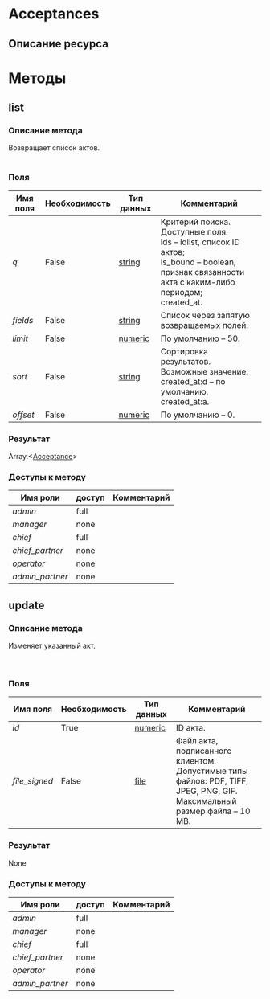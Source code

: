 
# Acceptances

## Описание ресурса

# Методы

## list

### Описание метода
Возвращает список актов.<br/><br/>
### Поля

| Имя поля | Необходимость | Тип данных | Комментарий |
|---|---|---|---|
|*q*|False|[string](/types/string)|Критерий поиска.<br/>Доступные поля:<br/>ids – idlist, список ID актов;<br/>is_bound – boolean, признак связанности акта с каким-либо периодом;<br/>created_at.<br/>|
|*fields*|False|[string](/types/string)|Список через запятую возвращаемых полей.<br/>|
|*limit*|False|[numeric](/types/numeric)|По умолчанию – 50.<br/>|
|*sort*|False|[string](/types/string)|Сортировка результатов.<br/>Возможные значение:<br/>created_at:d – по умолчанию, created_at:a.<br/>|
|*offset*|False|[numeric](/types/numeric)|По умолчанию – 0.<br/>|

### Результат
Array.<[Acceptance](/types/Acceptance)>
### Доступы к методу

| Имя роли | доступ | Комментарий |
|---|---|---|
|*admin*|full||
|*manager*|none||
|*chief*|full||
|*chief_partner*|none||
|*operator*|none||
|*admin_partner*|none||

## update

### Описание метода
Изменяет указанный акт.<br/><br/><br/>
### Поля

| Имя поля | Необходимость | Тип данных | Комментарий |
|---|---|---|---|
|*id*|True|[numeric](/types/numeric)|ID акта.<br/>|
|*file_signed*|False|[file](/types/file)|Файл акта, подписанного клиентом.<br/>Допустимые типы файлов: PDF, TIFF, JPEG, PNG, GIF.<br/>Максимальный размер файла – 10 MB.<br/>|

### Результат
None
### Доступы к методу

| Имя роли | доступ | Комментарий |
|---|---|---|
|*admin*|full||
|*manager*|none||
|*chief*|full||
|*chief_partner*|none||
|*operator*|none||
|*admin_partner*|none||
